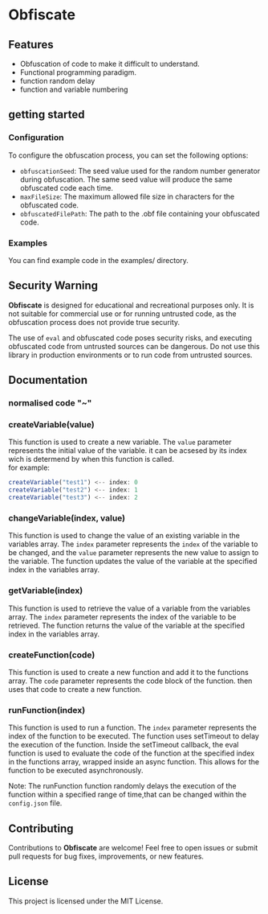 # Obfiscate

## Features

- Obfuscation of code to make it difficult to understand.
- Functional programming paradigm.
- function random delay
- function and variable numbering

## getting started

### Configuration

To configure the obfuscation process, you can set the following options:

- `obfuscationSeed`: The seed value used for the random number generator during obfuscation. The same seed value will produce the same obfuscated code each time.
- `maxFileSize`: The maximum allowed file size in characters for the obfuscated code.
- `obfuscatedFilePath`: The path to the .obf file containing your obfuscated code.

### Examples

You can find example code in the examples/ directory.

## Security Warning

**Obfiscate** is designed for educational and recreational purposes only. It is not suitable for commercial use or for running untrusted code, as the obfuscation process does not provide true security.

The use of `eval` and obfuscated code poses security risks, and executing obfuscated code from untrusted sources can be dangerous. Do not use this library in production environments or to run code from untrusted sources.

## Documentation

### normalised code "~"

### createVariable(value)
This function is used to create a new variable. The `value` parameter represents the initial value of the variable. it can be acsesed by its index wich is determend by when this function is called.                                                                                     
for example:
```javascript
createVariable("test1") <-- index: 0
createVariable("test2") <-- index: 1
createVariable("test3") <-- index: 2
```

### changeVariable(index, value)
This function is used to change the value of an existing variable in the variables array. The `index` parameter represents the `index` of the variable to be changed, and the `value` parameter represents the new value to assign to the variable. The function updates the value of the variable at the specified index in the variables array.

### getVariable(index)
This function is used to retrieve the value of a variable from the variables array. The `index` parameter represents the index of the variable to be retrieved. The function returns the value of the variable at the specified index in the variables array.

### createFunction(code)
This function is used to create a new function and add it to the functions array. The `code` parameter represents the code block of the function. then uses that code to create a new function.

### runFunction(index)
This function is used to run a function. The `index` parameter represents the index of the function to be executed. The function uses setTimeout to delay the execution of the function. Inside the setTimeout callback, the eval function is used to evaluate the code of the function at the specified index in the functions array, wrapped inside an async function. This allows for the function to be executed asynchronously.

Note: The runFunction function randomly delays the execution of the function within a specified range of time,that can be changed within the `config.json` file.

## Contributing

Contributions to **Obfiscate** are welcome! Feel free to open issues or submit pull requests for bug fixes, improvements, or new features.

## License

This project is licensed under the MIT License.
